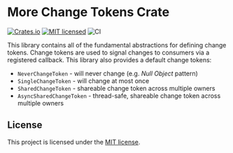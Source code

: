 # More Change Tokens Crate

[![Crates.io][crates-badge]][crates-url]
[![MIT licensed][mit-badge]][mit-url]
![CI](https://github.com/commonsensesoftware/more-rs-changetoken/actions/workflows/ci.yml/badge.svg)

[crates-badge]: https://img.shields.io/crates/v/more-changetoken.svg
[crates-url]: https://crates.io/crates/more-changetoken
[mit-badge]: https://img.shields.io/badge/license-MIT-blueviolet.svg
[mit-url]: https://github.com/commonsensesoftware/more-rs-changetoken/blob/main/LICENSE

This library contains all of the fundamental abstractions for defining change tokens. Change tokens
are used to signal changes to consumers via a registered callback. This library also provides a
default change tokens:

- `NeverChangeToken` - will never change (e.g. _Null Object_ pattern)
- `SingleChangeToken` - will change at most once
- `SharedChangeToken` - shareable change token across multiple owners
- `AsyncSharedChangeToken` - thread-safe, shareable change token across multiple owners

## License

This project is licensed under the [MIT license].

[MIT license]: https://github.com/commonsensesoftware/more-rs-changetoken/blob/main/LICENSE